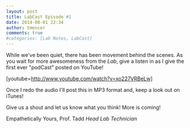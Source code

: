 ```yaml
---
layout: post
title: LabCast Episode #1
date: 2014-08-01 22:34
author: tmencer
comments: true
#categories: [Lab Notes, LabCast]
---
```

While we've been quiet, there has been movement behind the scenes. As you wait for more awesomeness from the <em>Lab</em>, give a listen in as I give the first ever "podCast" posted on YouTube!

[youtube=http://www.youtube.com/watch?v=xo227VRBeLw]

Once I redo the audio I'll post this in MP3 format and, keep a look out on iTunes!

Give us a shout and let us know what you think! More is coming!

Empathetically Yours,
Prof. Tadd
<em>Head Lab Technician</em>
